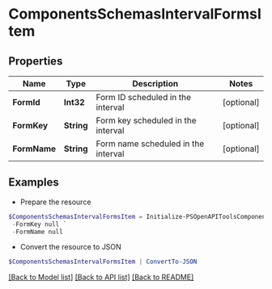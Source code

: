# ComponentsSchemasIntervalFormsItem
## Properties

Name | Type | Description | Notes
------------ | ------------- | ------------- | -------------
**FormId** | **Int32** | Form ID scheduled in the interval | [optional] 
**FormKey** | **String** | Form key scheduled in the interval | [optional] 
**FormName** | **String** | Form name scheduled in the interval | [optional] 

## Examples

- Prepare the resource
```powershell
$ComponentsSchemasIntervalFormsItem = Initialize-PSOpenAPIToolsComponentsSchemasIntervalFormsItem  -FormId null `
 -FormKey null `
 -FormName null
```

- Convert the resource to JSON
```powershell
$ComponentsSchemasIntervalFormsItem | ConvertTo-JSON
```

[[Back to Model list]](../README.md#documentation-for-models) [[Back to API list]](../README.md#documentation-for-api-endpoints) [[Back to README]](../README.md)

